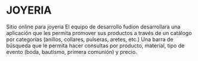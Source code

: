 # JOYERIA
Sitio online para joyeria
El equipo de desarrollo fudion desarrollara una aplicación que les permita promover sus productos a través de un catálogo por categorías (anillos, collares, pulseras, aretes, etc.) Una barra de búsqueda que le permita hacer consultas por producto, material, tipo de evento (boda, bautismo, primera comunión) y precio.
